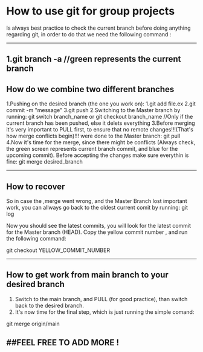 # How to use git for group projects

Is always best practice to check the current branch before doing anything regarding git, in order to do 
that we need the following command :

---
1.git branch -a                                //green represents the current branch
---


How do we combine two different branches
-

1.Pushing on the desired branch (the one you work on):
1.git add file.ex
2.git commit -m "message"
3.git push
2.Switching to the Master branch by running:
git switch branch_name
or 
git checkout branch_name                //Only if the current branch has been pushed, else it delets everything
3.Before merging it's very important to PULL first, to ensure that no remote changes!!!(That's how merge conflicts begin)!!! were done to the Master branch:
git pull
4.Now it's time for the merge, since there might be conflicts (Always check, the green screen represents current branch commit, and blue for the upcoming commit).  Before accepting the changes make sure everythin is fine:
git merge desired_branch

---
How to recover
-
So in case the ,merge went wrong, and the Master Branch lost important work, you can allways go back to the oldest current comit by running:
git log 

Now you should see the latest commits, you will look for the latest commit for the Master branch (HEAD). Copy the yellow commit number , and run the following command:

git checkout YELLOW_COMMIT_NUMBER

---

How to get work from main branch to your desired branch
-

1. Switch to the main branch, and PULL (for good practice), than switch back to the desired branch. 
2. It's now time for the final step, which is just running the simple comand:

git merge origin/main                                       


##FEEL FREE TO ADD MORE !
---
